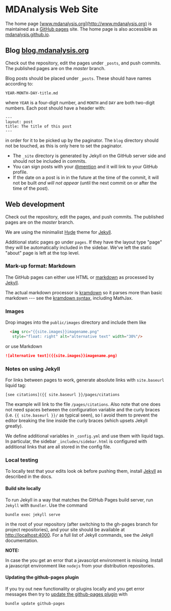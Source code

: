 # MDAnalysis Web Site

The home page [www.mdanalysis.org](http://www.mdanalysis.org) is maintained as
a [GitHub pages](https://pages.github.com) site. The home page is also
accessible as [mdanalysis.github.io](http://mdanalysis.github.io).


## Blog [blog.mdanalysis.org](http://blog.mdanalysis.org)

Check out the repository, edit the pages under `_posts`, and push
commits. The published pages are on the *master* branch.

Blog posts should be placed under `_posts`. These should have names
according to:

    YEAR-MONTH-DAY-title.md

where `YEAR` is a four-digit number, and `MONTH` and `DAY` are both two-digit
numbers. Each post should have a header with:

    ---
    layout: post
    title: The title of this post
    ---

in order for it to be picked up by the paginator. The `blog` directory should
not be touched, as this is only here to set the paginator.

* The `_site` directory is generated by Jekyll on the GitHub server side and
  should not be included in commits.
* You can sign posts with your
  [@mention](https://help.github.com/articles/mentions-on-github-pages/)
  and it will link to your GitHub profile.
* If the date on a post is in in the future at the time of the commit,
  it will not be built *and will not appear* (until the next commit on
  or after the time of the post).


## Web development

Check out the repository, edit the pages, and push commits. The
published pages are on the *master* branch.

We are using the minimalist [Hyde](https://github.com/poole/hyde) theme for
[Jekyll](https://help.github.com/articles/using-jekyll-with-pages/).

Additional static pages go under `pages`. If they have the layout type "page"
they will be automatically included in the sidebar. We've left the static
"about" page is left at the top level.


### Mark-up format: Markdown

The GitHub pages can either use HTML or
[markdown](http://daringfireball.net/projects/markdown/) as processed by
[Jekyll](https://help.github.com/articles/using-jekyll-with-pages/).

The actual markdown processor is
[kramdown](http://kramdown.gettalong.org) so it parses more than basic
markdown --- see the
[kramdown syntax](http://kramdown.gettalong.org/syntax.html),
including MathJax.

### Images

Drop images into the `public/images` directory and include them like

```html
  <img src="{{site.images}}imagename.png"
   style="float: right" alt="alternative text" width="30%"/>
   ```

or use Markdown
```markdown
![alternative text]({{site.images}}imagename.png)
```


### Notes on using Jekyll

For links between pages to work, generate absolute links with `site.baseurl`
liquid tag:

```
[see citations]({{ site.baseurl }}/pages/citations
```

The example will link to the file `/pages/citations`. Also note that one does
not need spaces between the configuration variable and the curly braces (i.e.
`{{ site.baseurl }}/` as typical seen), so I avoid them to prevent the editor
breaking the line inside the curly braces (which upsets Jekyll greatly).

We define additional variables in `_config.yml` and use them with liquid tags.
In particular, the sidebar `_includes/sidebar.html` is configured with
additional links that are all stored in the config file.


### Local testing

To locally test that your edits look ok before pushing them, install
[Jekyll](https://help.github.com/articles/using-jekyll-with-pages/) as
described in the docs.

#### Build site locally

To run Jekyll in a way that matches the GitHub Pages build server, run `Jekyll`
with `Bundler`. Use the command

    bundle exec jekyll serve

in the root of your repository (after switching to the gh-pages branch for
project repositories), and your site should be available at
<http://localhost:4000>. For a full list of Jekyll commands, see the Jekyll
documentation.

**NOTE:**

In case the you get an error that a javascript environment is missing. Install a
javascript environment like `nodejs` from your distribution repositories.

#### Updating the github-pages plugin

If you try out new functionality or plugins locally and you get error
messages then try to
[update the github-pages plugin](https://help.github.com/articles/setting-up-your-pages-site-locally-with-jekyll/#keeping-your-site-up-to-date-with-the-github-pages-gem)
with


    bundle update github-pages
